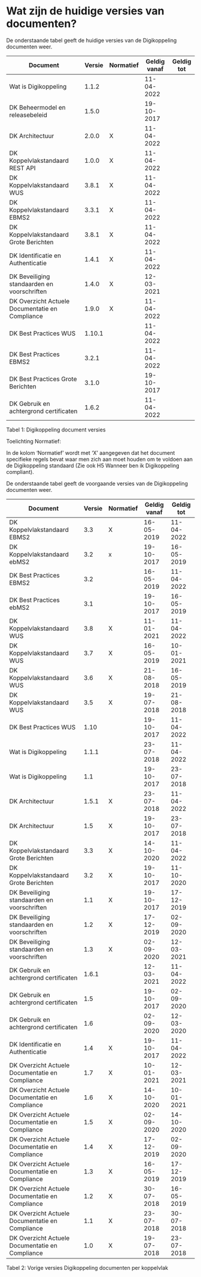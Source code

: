 # Wat zijn de huidige versies van documenten?

De onderstaande tabel geeft de huidige versies van de Digikoppeling documenten weer.

| Document                                         | Versie | Normatief | Geldig vanaf | Geldig  tot |
|--------------------------------------------------|--------|-----------|--------------|-------------|
| Wat is Digikoppeling                             | 1.1.2  |           | 11-04-2022   |             |
| DK Beheermodel en releasebeleid                  | 1.5.0  |           | 19-10-2017   |             |
| DK Architectuur                                  | 2.0.0  | X         | 11-04-2022   |             |
| DK Koppelvlakstandaard REST API                  | 1.0.0  | X          | 11-04-2022   |             |
| DK Koppelvlakstandaard WUS                       | 3.8.1  | X         | 11-04-2022   |             |
| DK Koppelvlakstandaard EBMS2                     | 3.3.1   | X         | 11-04-2022   |             |
| DK Koppelvlakstandaard Grote Berichten           | 3.8.1   | X         | 11-04-2022   |             |
| DK Identificatie en Authenticatie                | 1.4.1   | X         | 11-04-2022  |             |
| DK Beveiliging standaarden en voorschriften      | 1.4.0    | X         | 12-03-2021   |             |
| DK Overzicht  Actuele Documentatie en Compliance | 1.9.0    | X         | 11-04-2022   |             |
| DK Best Practices WUS                            | 1.10.1   |           | 11-04-2022   |             |
| DK Best Practices EBMS2                          | 3.2.1    |           | 11-04-2022   |             |
| DK Best Practices Grote Berichten                | 3.1.0    |           | 19-10-2017   |             |
| DK Gebruik en achtergrond certificaten           | 1.6.2  |           | 11-04-2022|

Tabel 1: Digikoppeling document versies

Toelichting Normatief:  
  
In de kolom ‘Normatief’ wordt met ‘X’ aangegeven dat het document specifieke regels bevat waar men zich aan moet houden om te voldoen aan de Digikoppeling standaard (Zie ook H5 Wanneer ben ik Digikoppeling compliant).

De onderstaande tabel geeft de voorgaande versies van de Digikoppeling documenten weer.

| Document                                        | Versie | Normatief | Geldig vanaf | Geldig tot |
|-------------------------------------------------|--------|-----------|--------------|------------|
| DK Koppelvlakstandaard EBMS2                    | 3.3    | X         | 16-05-2019   | 11-04-2022 | 
| DK Koppelvlakstandaard ebMS2                    | 3.2    | x         | 19-10-2017   | 16-05-2019 |
| DK Best Practices EBMS2                         | 3.2    |           | 16-05-2019   | 11-04-2022 |
| DK Best Practices ebMS2                         | 3.1    |           | 19-10-2017   | 16-05-2019 |
| DK Koppelvlakstandaard WUS                      | 3.8    | X         | 11-01-2021   | 11-04-2022 |
| DK Koppelvlakstandaard WUS                      | 3.7    | X         | 16-05-2019   | 10-01-2021 |
| DK Koppelvlakstandaard WUS                      | 3.6    | X         | 21-08-2018   | 16-05-2019 |
| DK Koppelvlakstandaard WUS                      | 3.5    | X         | 19-07-2018   | 21-08-2018 |
| DK Best Practices WUS                           | 1.10   |           | 19-10-2017   | 11-04-2022 |
| Wat is Digikoppeling                            | 1.1.1  |           | 23-07-2018   | 11-04-2022 | 
| Wat is Digikoppeling                            | 1.1    |           | 19-10-2017   | 23-07-2018 |
| DK Architectuur                                 | 1.5.1  | X         | 23-07-2018   | 11-04-2022 |
| DK Architectuur                                 | 1.5    | X         | 19-10-2017   | 23-07-2018 |
| DK Koppelvlakstandaard Grote Berichten          | 3.3    | X         | 14-10-2020   | 11-04-2022 |
| DK Koppelvlakstandaard Grote Berichten          | 3.2    | X         | 19-10-2017   | 11-10-2020 |
| DK Beveiliging standaarden en voorschriften     | 1.1    | X         | 19-10-2017   | 17-12-2019 |
| DK Beveiliging standaarden en voorschriften     | 1.2    | X         | 17-12-2019   | 02-09-2020 |
| DK Beveiliging standaarden en voorschriften     | 1.3    | X         | 02-09-2020   | 12-03-2021 |
| DK Gebruik en achtergrond certificaten          | 1.6.1  |           | 12-03-2021   | 11-04-2022 |
| DK Gebruik en achtergrond certificaten          | 1.5    |           | 19-10-2017   | 02-09-2020 |
| DK Gebruik en achtergrond certificaten          | 1.6    |           | 02-09-2020   | 12-03-2020 |
| DK Identificatie en Authenticatie               | 1.4    | X         | 19-10-2017   | 11-04-2022 |
| DK Overzicht Actuele Documentatie en Compliance | 1.7    | X         | 10-01-2021   | 12-03-2021 |
| DK Overzicht Actuele Documentatie en Compliance | 1.6    | X         | 14-10-2020   | 10-01-2021 |
| DK Overzicht Actuele Documentatie en Compliance | 1.5    | X         | 02-09-2020   | 14-10-2020 |
| DK Overzicht Actuele Documentatie en Compliance | 1.4    | X         | 17-12-2019   | 02-09-2020 |
| DK Overzicht Actuele Documentatie en Compliance | 1.3    | X         | 16-05-2019   | 17-12-2019 |
| DK Overzicht Actuele Documentatie en Compliance | 1.2    | X         | 30-07-2018   | 16-05-2019 |
| DK Overzicht Actuele Documentatie en Compliance | 1.1    | X         | 23-07-2018   | 30-07-2018 |
| DK Overzicht Actuele Documentatie en Compliance | 1.0    | X         | 19-07-2018   | 23-07-2018 |

Tabel 2: Vorige versies Digikoppeling documenten per koppelvlak

